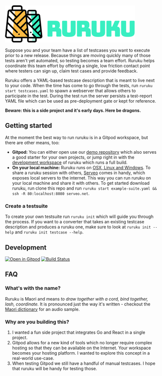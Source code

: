![ruruku](logo.png)

Suppose you and your team have a list of testcases you want to execute prior to a new release.
Because things are moving quickly many of those tests aren't yet automated, so testing becomes a team effort.
Ruruku helps coordinate this team effort by offering a single, low friction contact point where testers can sign up, claim test cases and provide feedback.

Ruruku offers a YAML-based testcase description that is meant to live next to your code.
When the time has come to go through the tests, run `ruruku start testcases.yaml` to spawn a webserver that allows others to participate in the test.
During the test run the server persists a test-report YAML file which can be used as pre-deployment gate or kept for reference.

**Beware: this is a side project and it's early days. Here be dragons.**

## Getting started
At the moment the best way to run ruruku is in a Gitpod workspace, but there are other means, too:
- **Gitpod:** You can either open use our [demo repository](https://gitpod.io/#github.com/32leaves/ruruku-demo) which also serves a good starter for your own projects, or jump right in with the [development workspace](https://gitpod.io#https://github.com/32leaves/ruruku) of ruruku which runs a full build.
- **On your local machine:** Ruruku runs on [OSX, Linux and Windows](https://github.com/32leaves/ruruku/releases). To share a ruruku session with others, [Serveo](https://serveo.net) comes in handy, which exposes local servers to the internet. This way you can run ruruku on your local machine and share it with others. To get started download ruruku, run clone this repo and run `ruruku start example-suite.yaml && ssh -R 80:localhost:8080 serveo.net`.

### Create a testsuite
To create your own testsuite run `ruruku init` which will guide you through the process.
If you want to a converter that takes an existing testcase description and produces a ruruku one, make sure to look at `ruruku init --help` and `ruruku init testcase --help`.

## Development
[![Open in Gitpod](http://gitpod.io/button/open-in-gitpod.svg)](https://gitpod.io#https://github.com/32leaves/ruruku)
[![Build Status](https://travis-ci.org/32leaves/ruruku.svg?branch=master)](https://travis-ci.org/32leaves/ruruku)

## FAQ

### What's with the name?
Ruruku is Maori and means *to draw together with a cord, bind together, lash, coordinate.*
It is pronounced just the way it's written - checkout the [Maori dictionary](http://maoridictionary.co.nz/search?idiom=&phrase=&proverb=&loan=&histLoanWords=&keywords=ruruku) for an audio sample.

### Why are you building this?
1. I wanted a fun side project that integrates Go and React in a single project.
2. Gitpod allows for a new kind of tools which no longer require complex hosting so that they can be available on the Internet. Your workspace becomes your hosting platform. I wanted to explore this concept in a real-world use-case.
3. When testing Gitpod we still have a handful of manual testcases. I hope that ruruku will be handy for testing those.
